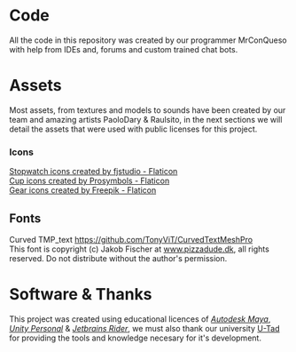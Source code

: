 # Code
All the code in this repository was created by our programmer MrConQueso with help from IDEs and, forums and custom trained chat bots.

# Assets
Most assets, from textures and models to sounds have been created by our team and amazing artists PaoloDary & Raulsito,
in the next sections we will detail the assets that were used with public licenses for this project.

### Icons
<a href="https://www.flaticon.com/free-icons/stopwatch" title="stopwatch icons">Stopwatch icons created by fjstudio - Flaticon</a></br>
<a href="https://www.flaticon.com/free-icons/cup" title="cup icons">Cup icons created by Prosymbols - Flaticon</a></br>
<a href="https://www.flaticon.com/free-icons/gear" title="gear icons">Gear icons created by Freepik - Flaticon</a></br>


## Fonts
Curved TMP_text https://github.com/TonyViT/CurvedTextMeshPro</br>
This font is copyright (c) Jakob Fischer at www.pizzadude.dk,  all rights reserved. Do not distribute without the author's permission.

# Software & Thanks
This project was created using educational licences of [_Autodesk Maya_](https://www.autodesk.com/education/edu-software/overview), [_Unity Personal_](https://unity.com/es/products/unity-personal) & [_Jetbrains Rider_](https://www.jetbrains.com/community/education/#students),
we must also thank our university [U-Tad](https://u-tad.com) for providing the tools and knowledge necesary for it's development.
